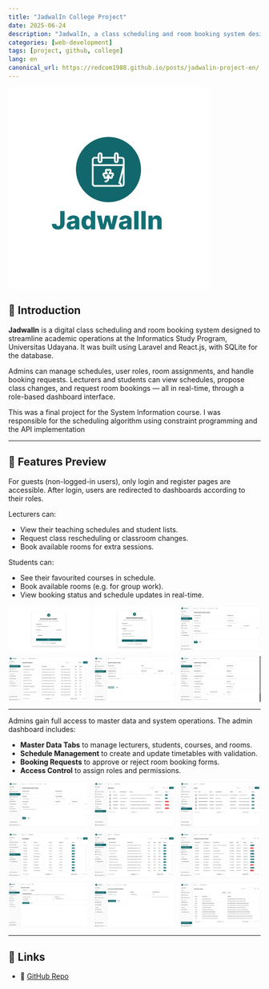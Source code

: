 ```yaml
---
title: "JadwalIn College Project"
date: 2025-06-24
description: "JadwalIn, a class scheduling and room booking system designed for Informatics students, lecturers, and admins at Universitas Udayana."
categories: [web-development]
tags: [project, github, college]
lang: en
canonical_url: https://redcom1988.github.io/posts/jadwalin-project-en/
---
```


<div>
  <img src="/assets/img/jadwalin/logo.png" alt="Logo" />
</div>

## 🚀 Introduction

**JadwalIn** is a digital class scheduling and room booking system designed to streamline academic operations at the Informatics Study Program, Universitas Udayana. It was built using Laravel and React.js, with SQLite for the database.  

Admins can manage schedules, user roles, room assignments, and handle booking requests. Lecturers and students can view schedules, propose class changes, and request room bookings — all in real-time, through a role-based dashboard interface.

This was a final project for the System Information course. I was responsible for the scheduling algorithm using constraint programming and the API implementation

---

## 📸 Features Preview

For guests (non-logged-in users), only login and register pages are accessible. After login, users are redirected to dashboards according to their roles.

Lecturers can:

- View their teaching schedules and student lists.
- Request class rescheduling or classroom changes.
- Book available rooms for extra sessions.

Students can:

- See their favourited courses in schedule.
- Book available rooms (e.g. for group work).
- View booking status and schedule updates in real-time.

<div style="display: grid; grid-template-columns: repeat(3, 1fr); gap: 10px;">
  <img src="/assets/img/jadwalin/login.png" alt="Login page" />
  <img src="/assets/img/jadwalin/register.png" alt="Register page" />
  <img src="/assets/img/jadwalin/beranda.png" alt="Dashboard Home" />
  <img src="/assets/img/jadwalin/view-jadwal.png" alt="View Schedule Page" />
  <img src="/assets/img/jadwalin/book-room.png" alt="Book Room Page" />
  <img src="/assets/img/jadwalin/report-jadwal.png" alt="Lecturer Schedule Change Request Page" />
</div>

---

Admins gain full access to master data and system operations. The admin dashboard includes:

- **Master Data Tabs** to manage lecturers, students, courses, and rooms.
- **Schedule Management** to create and update timetables with validation.
- **Booking Requests** to approve or reject room booking forms.
- **Access Control** to assign roles and permissions.

<div style="display: grid; grid-template-columns: repeat(3, 1fr); gap: 10px;">
  <img src="/assets/img/jadwalin/beranda.png" alt="Admin Dashboard" />
  <img src="/assets/img/jadwalin/data-mahasiswa.png" alt="Admin Student Data" />
  <img src="/assets/img/jadwalin/data-dosen.png" alt="Admin Lecturer Data" />
  <img src="/assets/img/jadwalin/data-ruangkelas.png" alt="Admin Room Data" />
  <img src="/assets/img/jadwalin/data-jadwal.png" alt="Admin Schedule Data" />
  <img src="/assets/img/jadwalin/riwayat-peminjaman.png" alt="Admin Booking History" />
  <img src="/assets/img/jadwalin/generate-jadwal-mingguan.png" alt="Generate Weekly Schedule" />
  <img src="/assets/img/jadwalin//generate-jadwal-pertemuan.png" alt="Generate Schedule" />
  <img src="/assets/img/jadwalin/akses-user.png" alt="Admin Access Control" />
</div>

---

## 📎 Links
- 🔗 [GitHub Repo](https://github.com/EgiKelo9/jadwalin-sisfor)
